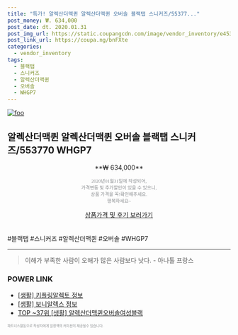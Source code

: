```yaml
--- 
title: "특가! 알렉산더맥퀸 알렉산더맥퀸 오버솔 블랙탭 스니커즈/55377..." 
post_money: ₩. 634,000 
post_date: dt. 2020.01.31 
post_img_url: https://static.coupangcdn.com/image/vendor_inventory/e453/6d2e7f329c6ba33c731256572a49eadda513e68fcbb344705287a31dc63f.jpg 
post_link_url: https://coupa.ng/bnFXte 
categories: 
  - vendor_inventory 
tags: 
  - 블랙탭 
  - 스니커즈 
  - 알렉산더맥퀸 
  - 오버솔 
  - WHGP7 
--- 
```

[![foo](https://static.coupangcdn.com/image/vendor_inventory/e453/6d2e7f329c6ba33c731256572a49eadda513e68fcbb344705287a31dc63f.jpg)](https://coupa.ng/bnFXte) 

## 알렉산더맥퀸 알렉산더맥퀸 오버솔 블랙탭 스니커즈/553770 WHGP7 
<p style="text-align: center;">**₩ 634,000**</p> 
<p style="text-align: center;"><span style="color: #898c8f; font-family: Georgia,Times,serif; font-size: 0.75em;">2020년01월31일에 작성되어, <br>가격변동 및 추가할인이 있을 수 있으니,<br> 상품 가격을 꼭!확인해주세요.<br>행복하세요~</span> 
</p>	 
<div markdown="0" style="text-align: center;"><a href="https://coupa.ng/bnFXte" class="btn btn--success">상품가격 및 후기 보러가기</a></div> 
<br><br> 
  #블랙탭 #스니커즈 #알렉산더맥퀸 #오버솔 #WHGP7 
<hr> 

> 이해가 부족한 사람이 오해가 많은 사람보다 낫다. - 아나톨 프랑스 


### POWER LINK

* <a href="https://blog.naver.com/sakai111/221765767606" target="_blank"> [생활] 키플링알렉토 정보 </a>
* <a href="https://blog.naver.com/santokki14/221767620999" target="_blank"> [생활] 보니알렉스 정보 </a>
* <a href="https://blog.naver.com/an0733/221790853755" target="_blank"> TOP ~37위 [생활] 알렉산더맥퀸오버솔여성블랙</a>

<span style="color: #898c8f; font-family: Georgia,Times,serif; font-size: 0.55em;">파트너스활동으로 작성자에게 일정액의 커미션이 제공될수 있습니다.</span> 

